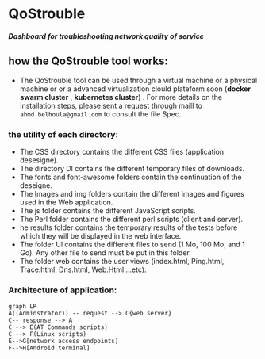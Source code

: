 # QoStrouble
##### Dashboard for troubleshooting network quality of service 
## how the QoStrouble tool works:

 * The QoStrouble tool can be used through a virtual machine or a physical machine or or a advanced virtualization clould plateform soon (**docker swarm cluster** , **kubernetes cluster**) . For more
details on the installation steps, please sent a request through maill to `ahmd.belhoula@gmail.com` to consult the file Spec.

### the utility of each directory:

* The CSS directory contains the different CSS files (application desesigne).
* The directory Dl contains the different temporary files of downloads.
* The fonts and font-awesome folders contain the continuation of the deseigne.
* The Images and img folders contain the different images and figures used in the Web application.
* The js folder contains the different JavaScript scripts.
* The Perl folder contains the different perl scripts (client and server).
* he results folder contains the temporary results of the tests before which they will be displayed in the web interface.
* The folder Ul contains the different files to send (1 Mo, 100 Mo, and 1 Go). Any other file to send must be put in this folder.
* The folder web contains the user views  (index.html, Ping.html, Trace.html, Dns.html, Web.Html ...etc).

### Architecture of application:
```mermaid
graph LR
A((Adminstrator)) -- request --> C{web server}
C-- response --> A
C --> E(AT Commands scripts)
C --> F(Linux scripts)
E-->G[network access endpoints]
F-->H[Android terminal]
```
